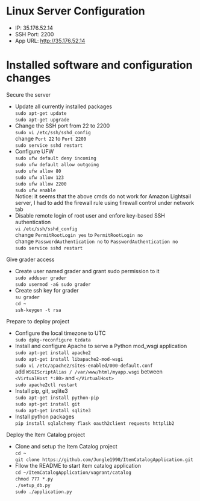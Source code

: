 # Linux Server Configuration  
- IP: 35.176.52.14  
- SSH Port: 2200  
- App URL: http://35.176.52.14  

# Installed software and configuration changes  
Secure the server  
- Update all currently installed packages  
`sudo apt-get update`  
`sudo apt-get upgrade`  
- Change the SSH port from 22 to 2200  
`sudo vi /etc/ssh/sshd_config`  
change `Port 22` to `Port 2200`  
`sudo service sshd restart`  
- Configure UFW  
`sudo ufw default deny incoming`  
`sudo ufw default allow outgoing`  
`sudo ufw allow 80`  
`sudo ufw allow 123`  
`sudo ufw allow 2200`  
`sudo ufw enable`  
Notice: it seems that the above cmds do not work for Amazon Lightsail server, I had to add the firewall rule using firewall control under network tab  
- Disable remote login of root user and enfore key-based SSH authentication  
`vi /etc/ssh/sshd_config`  
change `PermitRootLogin yes` to `PermitRootLogin no`  
change `PasswordAuthentication no` to `PasswordAuthentication no`  
`sudo service sshd restart`  

Give grader access  
- Create user named grader and grant sudo permission to it  
`sudo adduser grader`  
`sudo usermod -aG sudo grader`  
- Create ssh key for grader  
`su grader`  
`cd ~`  
`ssh-keygen -t rsa`  

Prepare to deploy project  
- Configure the local timezone to UTC  
`sudo dpkg-reconfigure tzdata`  
- Install and configure Apache to serve a Python mod_wsgi application  
`sudo apt-get install apache2`  
`sudo apt-get install libapache2-mod-wsgi`  
`sudo vi /etc/apache2/sites-enabled/000-default.conf`  
add `WSGIScriptAlias / /var/www/html/myapp.wsgi` between `<VirtualHost *:80>` and `</VirtualHost>`  
`sudo apache2ctl restart`  
- Install pip, git, sqlite3  
`sudo apt-get install python-pip`  
`sudo apt-get install git`  
`sudo apt-get install sqlite3`  
- Install python packages  
`pip install sqlalchemy flask oauth2client requests httplib2`  

Deploy the Item Catalog project  
- Clone and setup the Item Catalog project  
`cd ~`  
`git clone https://github.com/Jungle1990/ItemCatalogApplication.git`  
- Fllow the README to start item catalog application  
`cd ~/ItemCatalogApplication/vagrant/catalog`  
`chmod 777 *.py`  
`./setup_db.py`  
`sudo ./application.py`  
